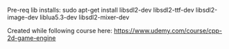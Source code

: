 Pre-req lib installs:
sudo apt-get install libsdl2-dev libsdl2-ttf-dev libsdl2-image-dev liblua5.3-dev libsdl2-mixer-dev

Created while following course here: https://www.udemy.com/course/cpp-2d-game-engine

